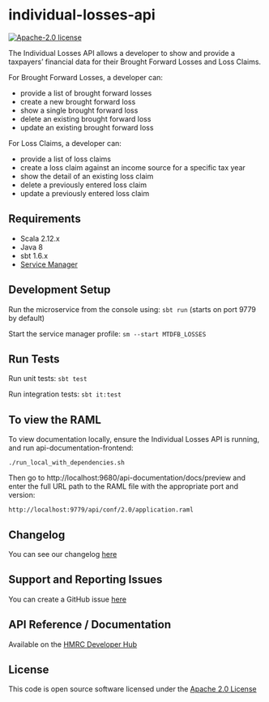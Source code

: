 individual-losses-api
========================

[![Apache-2.0 license](http://img.shields.io/badge/license-Apache-blue.svg)](http://www.apache.org/licenses/LICENSE-2.0.html)

The Individual Losses API allows a developer to show and provide a taxpayers’ financial data for their Brought Forward Losses and Loss Claims.

For Brought Forward Losses, a developer can:
- provide a list of brought forward losses
- create a new brought forward loss
- show a single brought forward loss
- delete an existing brought forward loss
- update an existing brought forward loss

For Loss Claims, a developer can:
- provide a list of loss claims
- create a loss claim against an income source for a specific tax year
- show the detail of an existing loss claim
- delete a previously entered loss claim
- update a previously entered loss claim

## Requirements
- Scala 2.12.x
- Java 8
- sbt 1.6.x
- [Service Manager](https://github.com/hmrc/service-manager)

## Development Setup
Run the microservice from the console using: `sbt run` (starts on port 9779 by default)

Start the service manager profile: `sm --start MTDFB_LOSSES`
 
## Run Tests
Run unit tests: `sbt test`

Run integration tests: `sbt it:test`

## To view the RAML
To view documentation locally, ensure the Individual Losses API is running, and run api-documentation-frontend:

```
./run_local_with_dependencies.sh
```

Then go to http://localhost:9680/api-documentation/docs/preview and enter the full URL path to the RAML file with the appropriate port and version:

```
http://localhost:9779/api/conf/2.0/application.raml
```

## Changelog

You can see our changelog [here](https://github.com/hmrc/income-tax-mtd-changelog/wiki)

## Support and Reporting Issues

You can create a GitHub issue [here](https://github.com/hmrc/income-tax-mtd-changelog/issues)

## API Reference / Documentation 
Available on the [HMRC Developer Hub](https://developer.service.hmrc.gov.uk/api-documentation/docs/api/service/individual-losses-api/2.0)

## License
This code is open source software licensed under the [Apache 2.0 License]("http://www.apache.org/licenses/LICENSE-2.0.html")